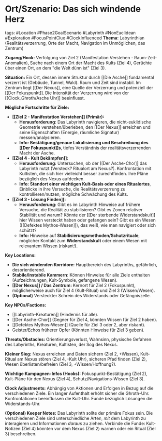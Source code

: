 # Ort/Szenario: Das sich windende Herz

tags: #Location #Phase2GoalScenario #Labyrinth #NonEuclidean #Exploration #FocusPointClue #ClockInfluenced
**Thema:** Labyrinthian (Realitätsverzerrung, Orte der Macht, Navigation im Unmöglichen, das Zentrum)

**Zugang/Hook:** Verfolgung von Ziel 2 (Manifestation Verstehen - Raum-Zeit-Anomalien), Suche nach einem Ort der Macht des Kults (Ziel 4), Gerüchte über einen Ort, an dem "die Welt dünn ist" (Ziel 3).

**Situation:** Ein Ort, dessen innere Struktur durch [[Die Asche]] fundamental verzerrt ist (Gebäude, Tunnel, Wald). Raum und Zeit sind instabil. Im Zentrum liegt [[Der Nexus]], eine Quelle der Verzerrung und potenziell der [[Der Fokuspunkt]]. Die Intensität der Verzerrung wird von der [[Clock_Ghroth/Asche Uhr]] beeinflusst.

**Mögliche Fortschritte für Ziele:**

*   **[[Ziel 2 - Manifestation Verstehen]] (Primär):**
    *   **Herausforderung:** Das Labyrinth navigieren, die nicht-euklidische Geometrie verstehen/überleben, den [[Der Nexus]] erreichen und seine Eigenschaften (Energie, räumliche Signatur) messen/analysieren.
    *   **Info:** **Bestätigung/genaue Lokalisierung und Beschreibung des [[Der Fokuspunkt]]s**, tiefes Verständnis der realitätsverzerrenden Macht der Asche.
*   **[[Ziel 4 - Kult Bekämpfen]]:**
    *   **Herausforderung:** Untersuchen, ob der [[Der Asche-Chor]] das Labyrinth nutzt (Versteck? Ritualort am Nexus?). Konfrontation mit Kultisten, die sich hier vielleicht besser zurechtfinden. Ihre Pläne bezüglich des Nexus aufdecken.
    *   **Info:** **Standort einer wichtigen Kult-Basis oder eines Ritualortes**, Einblicke in ihre Versuche, die Realitätsverzerrung zu kontrollieren/nutzen, mögliche Schwächung des Kults.
*   **[[Ziel 3 - Lösung Finden]]:**
    *   **Herausforderung:** Gibt es im Labyrinth Hinweise auf frühere Versuche, die Realität zu stabilisieren? Gibt es Zonen relativer Stabilität und warum? Könnte der [[Der sterbende Widerstandskult]] hier Wissen versteckt haben oder gefangen sein? Gibt es ein Wesen ([[Defektes Mythos-Wesen]]), das weiß, wie man navigiert oder sich schützt?
    *   **Info:** Hinweise auf **Stabilisierungsmethoden/Schutzrituale**, möglicher Kontakt zum **Widerstandskult** oder einem Wesen mit relevantem Wissen (riskant!).

**Key Locations:**
*   **Die sich windenden Korridore:** Hauptbereich des Labyrinths, gefährlich, desorientierend.
*   **Stabile/Instabile Kammern:** Können Hinweise für alle Ziele enthalten (Aufzeichnungen, Kult-Symbole, gefangene Wesen).
*   **[[Der Nexus]] / Das Zentrum:** Kernort für Ziel 2 (Fokuspunkt), möglicherweise auch für Ziel 4 (Kult-Ritual) und Ziel 3 (Wissen/Wesen).
*   **(Optional)** Versteckter Schrein des Widerstands oder Gefängniszelle.

**Key NPCs/Factions:**
*   [[Labyrinth-Kreaturen]] (Hindernis für alle).
*   [[Der Asche-Chor]] (Gegner für Ziel 4, könnten Wissen für Ziel 2 haben).
*   [[Defektes Mythos-Wesen]] (Quelle für Ziel 3 oder 2, aber riskant).
*   Geister/Echos früherer Opfer (Könnten Hinweise für Ziel 3 geben).

**Threats/Obstacles:** Orientierungsverlust, Wahnsinn, physische Gefahren des Labyrinths, Kreaturen, Kultisten, der Sog des Nexus.

**Kleiner Sieg:** Nexus erreichen und Daten sichern (Ziel 2, +Wissen), Kult-Ritual am Nexus stören (Ziel 4, -Kult Uhr), sicheren Pfad finden (Ziel 2), Wesen überlisten/befreien (Ziel 3, +Wissen/Hoffnung?).

**Wichtige Kampagnen-Infos (Hooks):** Fokuspunkt-Bestätigung (Ziel 2), Kult-Pläne für den Nexus (Ziel 4), Schutz/Navigations-Wissen (Ziel 3).

**Clock Adjustments:** Abhängig von Aktionen und Erfolgen in Bezug auf die verschiedenen Ziele. Ein langer Aufenthalt erhöht sicher die Ghroth-Uhr. Konfrontationen beeinflussen die Kult-Uhr. Funde bezüglich Lösungen die Widerstands-Uhr.

**(Optional) Keeper Notes:** Das Labyrinth sollte der primäre Fokus sein. Die verschiedenen Ziele sind unterschiedliche Arten, *mit* dem Labyrinth zu interagieren und Informationen *daraus* zu ziehen. Verbinde die Funde: Kult-Notizen (Ziel 4) könnten vor dem Nexus (Ziel 2) warnen oder ein Ritual (Ziel 3) beschreiben.